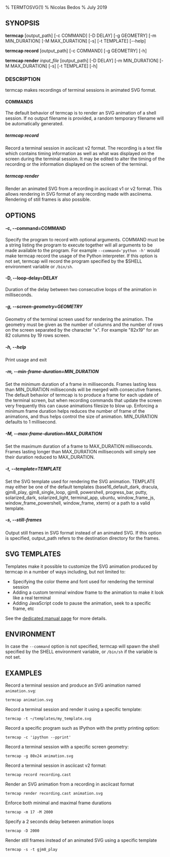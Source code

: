 % TERMTOSVG(1)
% Nicolas Bedos
% July 2019

## SYNOPSIS
**termcap** [output_path] [-c COMMAND] [-D DELAY] [-g GEOMETRY] [-m MIN_DURATION] [-M MAX_DURATION] [-s] [-t TEMPLATE] [--help]

**termcap record** [output_path] [-c COMMAND] [-g GEOMETRY] [-h]

**termcap render** *input_file* [output_path] [-D DELAY] [-m MIN_DURATION] [-M MAX_DURATION] [-s] [-t TEMPLATE] [-h]

### DESCRIPTION
termcap makes recordings of terminal sessions in animated SVG format.

#### COMMANDS
The default behavior of termcap is to render an SVG animation of a shell
session.  If no output filename is provided, a random temporary filename will
be automatically generated.

##### termcap record
Record a terminal session in asciicast v2 format. The recording is a text file which
contains timing information as well as what was displayed on the screen during the
terminal session. It may be edited to alter the timing of the recording or the information
displayed on the screen of the terminal.

##### termcap render
Render an animated SVG from a recording in asciicast v1 or v2 format. This allows
rendering in SVG format of any recording made with asciinema. Rendering of still frames
is also possible.

## OPTIONS

#### -c, --command=COMMAND
Specify the program to record with optional arguments. COMMAND must be a string listing the
program to execute together will all arguments to be made available to the program. For example
`--command='python -h'` would make termcap record the usage of the Python interpreter. If this
option is not set, termcap will record the program specified by the $SHELL environment variable
or `/bin/sh`.

#### -D, --loop-delay=DELAY
Duration of the delay between two consecutive loops of the animation in milliseconds.

##### -g, --screen-geometry=GEOMETRY
Geometry of the terminal screen used for rendering the animation. The geometry must
be given as the number of columns and the number of rows on the screen separated by
the character "x". For example "82x19" for an 82 columns by 19 rows screen.

##### -h, --help
Print usage and exit

##### -m, --min-frame-duration=MIN_DURATION
Set the minimum duration of a frame in milliseconds. Frames lasting less than MIN_DURATION
milliseconds will be merged with consecutive frames. The default behavior of termcap is to
produce a frame for each update of the terminal screen, but when recording commands that update the
screen very frequently this can cause animations filesize to blow up. Enforcing a minimum frame
duration helps reduces the number of frame of the animations, and thus helps control the size of
animation. MIN_DURATION defaults to 1 millisecond.

##### -M, --max-frame-duration=MAX_DURATION
Set the maximum duration of a frame to MAX_DURATION milliseconds. Frames lasting longer than MAX_DURATION
milliseconds will simply see their duration reduced to MAX_DURATION.

##### -t, --template=TEMPLATE
Set the SVG template used for rendering the SVG animation. TEMPLATE may either be
one of the default templates (base16_default_dark, dracula, gjm8_play,
gjm8_single_loop, gjm8, powershell, progress_bar, putty, solarized_dark,
solarized_light, terminal_app, ubuntu, window_frame_js,
window_frame_powershell, window_frame, xterm) or a path to a valid template.

##### -s, --still-frames
Output still frames in SVG format instead of an animated SVG. If this option is specified,
output_path refers to the destination directory for the frames.


## SVG TEMPLATES
Templates make it possible to customize the SVG animation produced by termcap in a number
of ways including, but not limited to:

* Specifying the color theme and font used for rendering the terminal session
* Adding a custom terminal window frame to the animation to make it look like a real terminal
* Adding JavaScript code to pause the animation, seek to a specific frame, etc

See the [dedicated manual page](termcap-templates.md) for more details.

## ENVIRONMENT
In case the `--command` option is not specified, termcap will spawn the shell specified by
the SHELL environment variable, or `/bin/sh` if the variable is not set.

## EXAMPLES

Record a terminal session and produce an SVG animation named `animation.svg`:
```
termcap animation.svg
```

Record a terminal session and render it using a specific template:
```
termcap -t ~/templates/my_template.svg
```

Record a specific program such as IPython with the pretty printing option:
```
termcap -c 'ipython --pprint'
```

Record a terminal session with a specific screen geometry:
```
termcap -g 80x24 animation.svg
```

Record a terminal session in asciicast v2 format:
```
termcap record recording.cast
```

Render an SVG animation from a recording in asciicast format
```
termcap render recording.cast animation.svg
```

Enforce both minimal and maximal frame durations
```
termcap -m 17 -M 2000
```

Specify a 2 seconds delay between animation loops
```
termcap -D 2000
```

Render still frames instead of an animated SVG using a specific template
```
termcap -s -t gjm8_play
```
